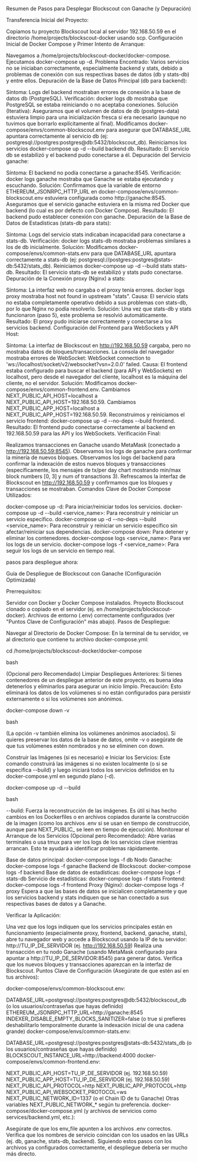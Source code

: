 Resumen de Pasos para Desplegar Blockscout con Ganache (y Depuración)

Transferencia Inicial del Proyecto:

Copiamos tu proyecto Blockscout local al servidor 192.168.50.59 en el directorio /home/projects/blockscout-docker usando scp.
Configuración Inicial de Docker Compose y Primer Intento de Arranque:

Navegamos a /home/projects/blockscout-docker/docker-compose.
Ejecutamos docker-compose up -d.
Problema Encontrado: Varios servicios no se iniciaban correctamente, especialmente backend y stats, debido a problemas de conexión con sus respectivas bases de datos (db y stats-db) y entre ellos.
Depuración de la Base de Datos Principal (db para backend):

Síntoma: Logs del backend mostraban errores de conexión a la base de datos db (PostgreSQL).
Verificación: docker logs db mostraba que PostgreSQL se estaba reiniciando o no aceptaba conexiones.
Solución (Iterativa):
Aseguramos que el volumen de datos de db (postgres-data) estuviera limpio para una inicialización fresca si era necesario (aunque no tuvimos que borrarlo explícitamente al final).
Modificamos docker-compose/envs/common-blockscout.env para asegurar que DATABASE_URL apuntara correctamente al servicio db (ej: postgresql://postgres:postgres@db:5432/blockscout_db).
Reiniciamos los servicios docker-compose up -d --build backend db.
Resultado: El servicio db se estabilizó y el backend pudo conectarse a él.
Depuración del Servicio ganache:

Síntoma: El backend no podía conectarse a ganache:8545.
Verificación: docker logs ganache mostraba que Ganache se estaba ejecutando y escuchando.
Solución:
Confirmamos que la variable de entorno ETHEREUM_JSONRPC_HTTP_URL en docker-compose/envs/common-blockscout.env estuviera configurada como http://ganache:8545.
Aseguramos que el servicio ganache estuviera en la misma red Docker que backend (lo cual es por defecto con Docker Compose).
Resultado: El backend pudo establecer conexión con ganache.
Depuración de la Base de Datos de Estadísticas (stats-db para stats):

Síntoma: Logs del servicio stats indicaban incapacidad para conectarse a stats-db.
Verificación: docker logs stats-db mostraba problemas similares a los de db inicialmente.
Solución:
Modificamos docker-compose/envs/common-stats.env para que DATABASE_URL apuntara correctamente a stats-db (ej: postgresql://postgres:postgres@stats-db:5432/stats_db).
Reiniciamos docker-compose up -d --build stats stats-db.
Resultado: El servicio stats-db se estabilizó y stats pudo conectarse.
Depuración de la Conexión proxy (Nginx) a stats:

Síntoma: La interfaz web no cargaba o el proxy tenía errores. docker logs proxy mostraba host not found in upstream "stats".
Causa: El servicio stats no estaba completamente operativo debido a sus problemas con stats-db, por lo que Nginx no podía resolverlo.
Solución: Una vez que stats-db y stats funcionaron (paso 5), este problema se resolvió automáticamente.
Resultado: El proxy pudo iniciarse correctamente y conectarse a los servicios backend.
Configuración del Frontend para WebSockets y API Host:

Síntoma: La interfaz de Blockscout en http://192.168.50.59 cargaba, pero no mostraba datos de bloques/transacciones. La consola del navegador mostraba errores de WebSocket: WebSocket connection to 'ws://localhost/socket/v2/websocket?vsn=2.0.0' failed.
Causa: El frontend estaba configurado para buscar el backend (para API y WebSockets) en localhost, pero desde el navegador del cliente, localhost es la máquina del cliente, no el servidor.
Solución:
Modificamos docker-compose/envs/common-frontend.env.
Cambiamos NEXT_PUBLIC_API_HOST=localhost a NEXT_PUBLIC_API_HOST=192.168.50.59.
Cambiamos NEXT_PUBLIC_APP_HOST=localhost a NEXT_PUBLIC_APP_HOST=192.168.50.59.
Reconstruimos y reiniciamos el servicio frontend: docker-compose up -d --no-deps --build frontend.
Resultado: El frontend pudo conectarse correctamente al backend en 192.168.50.59 para las API y los WebSockets.
Verificación Final:

Realizamos transacciones en Ganache usando MetaMask (conectado a http://192.168.50.59:8545).
Observamos los logs de ganache para confirmar la minería de nuevos bloques.
Observamos los logs del backend para confirmar la indexación de estos nuevos bloques y transacciones (específicamente, los mensajes de tx/per day chart mostrando min/max block numbers [0, 3] y num of transactions 3).
Refrescamos la interfaz de Blockscout en http://192.168.50.59 y confirmamos que los bloques y transacciones se mostraban.
Comandos Clave de Docker Compose Utilizados:

docker-compose up -d: Para iniciar/reiniciar todos los servicios.
docker-compose up -d --build <service_name>: Para reconstruir y reiniciar un servicio específico.
docker-compose up -d --no-deps --build <service_name>: Para reconstruir y reiniciar un servicio específico sin afectar/reiniciar sus dependencias.
docker-compose down: Para detener y eliminar los contenedores.
docker-compose logs <service_name>: Para ver los logs de un servicio.
docker-compose logs -f <service_name>: Para seguir los logs de un servicio en tiempo real. 

pasos para despliegue ahora: 

Guía de Despliegue de Blockscout con Ganache (Configuración Optimizada)

Prerrequisitos:

Servidor con Docker y Docker Compose instalados.
Proyecto Blockscout clonado o copiado en el servidor (ej. en /home/projects/blockscout-docker).
Archivos de entorno (.env) correctamente configurados (ver "Puntos Clave de Configuración" más abajo).
Pasos de Despliegue:

Navegar al Directorio de Docker Compose:
En la terminal de tu servidor, ve al directorio que contiene tu archivo docker-compose.yml:

cd /home/projects/blockscout-docker/docker-compose

bash


(Opcional pero Recomendado) Limpiar Despliegues Anteriores:
Si tienes contenedores de un despliegue anterior de este proyecto, es buena idea detenerlos y eliminarlos para asegurar un inicio limpio. Precaución: Esto eliminará los datos de los volúmenes si no están configurados para persistir externamente o si los volúmenes son anónimos.

docker-compose down -v 

bash


(La opción -v también elimina los volúmenes anónimos asociados). Si quieres preservar los datos de la base de datos, omite -v o asegúrate de que tus volúmenes estén nombrados y no se eliminen con down.

Construir las Imágenes (si es necesario) e Iniciar los Servicios:
Este comando construirá las imágenes si no existen localmente (o si se especifica --build) y luego iniciará todos los servicios definidos en tu docker-compose.yml en segundo plano (-d).

docker-compose up -d --build

bash


--build: Fuerza la reconstrucción de las imágenes. Es útil si has hecho cambios en los Dockerfiles o en archivos copiados durante la construcción de la imagen (como los archivos .env si se usan en tiempo de construcción, aunque para NEXT_PUBLIC_ se leen en tiempo de ejecución).
Monitorear el Arranque de los Servicios (Opcional pero Recomendado):
Abre varias terminales o usa tmux para ver los logs de los servicios clave mientras arrancan. Esto te ayudará a identificar problemas rápidamente.

Base de datos principal: docker-compose logs -f db
Nodo Ganache: docker-compose logs -f ganache
Backend de Blockscout: docker-compose logs -f backend
Base de datos de estadísticas: docker-compose logs -f stats-db
Servicio de estadísticas: docker-compose logs -f stats
Frontend: docker-compose logs -f frontend
Proxy (Nginx): docker-compose logs -f proxy
Espera a que las bases de datos se inicialicen completamente y que los servicios backend y stats indiquen que se han conectado a sus respectivas bases de datos y a Ganache.

Verificar la Aplicación:

Una vez que los logs indiquen que los servicios principales están en funcionamiento (especialmente proxy, frontend, backend, ganache, stats), abre tu navegador web y accede a Blockscout usando la IP de tu servidor: http://TU_IP_DE_SERVIDOR (ej. http://192.168.50.59)
Realiza una transacción en tu nodo Ganache (usando MetaMask configurado para apuntar a http://TU_IP_DE_SERVIDOR:8545) para generar datos.
Verifica que los nuevos bloques y transacciones aparezcan en la interfaz de Blockscout.
Puntos Clave de Configuración (Asegúrate de que estén así en tus archivos):

docker-compose/envs/common-blockscout.env:

DATABASE_URL=postgresql://postgres:postgres@db:5432/blockscout_db (o los usuarios/contraseñas que hayas definido)
ETHEREUM_JSONRPC_HTTP_URL=http://ganache:8545
INDEXER_DISABLE_EMPTY_BLOCKS_SANITIZER=false (o true si prefieres deshabilitarlo temporalmente durante la indexación inicial de una cadena grande)
docker-compose/envs/common-stats.env:

DATABASE_URL=postgresql://postgres:postgres@stats-db:5432/stats_db (o los usuarios/contraseñas que hayas definido)
BLOCKSCOUT_INSTANCE_URL=http://backend:4000
docker-compose/envs/common-frontend.env:

NEXT_PUBLIC_API_HOST=TU_IP_DE_SERVIDOR (ej. 192.168.50.59)
NEXT_PUBLIC_APP_HOST=TU_IP_DE_SERVIDOR (ej. 192.168.50.59)
NEXT_PUBLIC_API_PROTOCOL=http
NEXT_PUBLIC_APP_PROTOCOL=http
NEXT_PUBLIC_API_WEBSOCKET_PROTOCOL=ws
NEXT_PUBLIC_NETWORK_ID=1337 (o el Chain ID de tu Ganache)
Otras variables NEXT_PUBLIC_NETWORK_* según tu preferencia.
docker-compose/docker-compose.yml (y archivos de servicios como services/backend.yml, etc.):

Asegúrate de que los env_file apunten a los archivos .env correctos.
Verifica que los nombres de servicio coincidan con los usados en las URLs (ej. db, ganache, stats-db, backend).
Siguiendo estos pasos con los archivos ya configurados correctamente, el despliegue debería ser mucho más directo.
